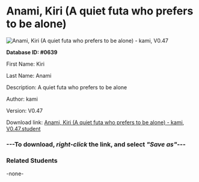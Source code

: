 # Anami, Kiri (A quiet futa who prefers to be alone)

<img src="Files/Anami, Kiri (A quiet futa who prefers to be alone).png" title="Anami, Kiri (A quiet futa who prefers to be alone) - kami, V0.47">

**Database ID: #0639**

First Name: Kiri

Last Name: Anami

Description: A quiet futa who prefers to be alone

Author: kami

Version: V0.47

Download link: <a href="https://raw.githubusercontent.com/Arbiter1223/Daigaku-Gurashi-Custom-Students/master/Files/Student Files/Anami%2C%20Kiri%20(A%20quiet%20futa%20who%20prefers%20to%20be%20alone)%20-%20kami%2C%20V0.47.student">Anami, Kiri (A quiet futa who prefers to be alone) - kami, V0.47.student</a>

### ---**To download, _right-click_ the link, and select _"Save as"_**---

### Related Students

-none-
